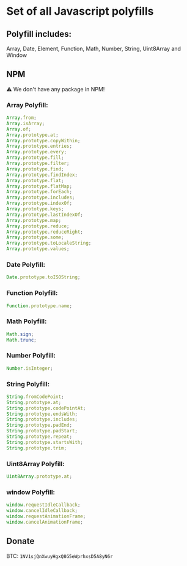 # Set of all Javascript polyfills

## Polyfill includes:

Array, Date, Element, Function, Math, Number, String, Uint8Array and Window

## NPM

⚠️ We don't have any package in NPM!

### Array Polyfill:

```js
Array.from;
Array.isArray;
Array.of;
Array.prototype.at;
Array.prototype.copyWithin;
Array.prototype.entries;
Array.prototype.every;
Array.prototype.fill;
Array.prototype.filter;
Array.prototype.find;
Array.prototype.findIndex;
Array.prototype.flat;
Array.prototype.flatMap;
Array.prototype.forEach;
Array.prototype.includes;
Array.prototype.indexOf;
Array.prototype.keys;
Array.prototype.lastIndexOf;
Array.prototype.map;
Array.prototype.reduce;
Array.prototype.reduceRight;
Array.prototype.some;
Array.prototype.toLocaleString;
Array.prototype.values;
```

### Date Polyfill:

```js
Date.prototype.toISOString;
```

### Function Polyfill:

```js
Function.prototype.name;
```

### Math Polyfill:

```js
Math.sign;
Math.trunc;
```

### Number Polyfill:

```js
Number.isInteger;
```

### String Polyfill:

```js
String.fromCodePoint;
String.prototype.at;
String.prototype.codePointAt;
String.prototype.endsWith;
String.prototype.includes;
String.prototype.padEnd;
String.prototype.padStart;
String.prototype.repeat;
String.prototype.startsWith;
String.prototype.trim;
```

### Uint8Array Polyfill:

```js
Uint8Array.prototype.at;
```

### window Polyfill:

```js
window.requestIdleCallback;
window.cancelIdleCallback;
window.requestAnimationFrame;
window.cancelAnimationFrame;
```

## Donate

BTC: `1NV1sjQnXwuyHgxQ8G5eWprhxsD5A8yN6r`
